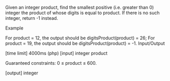 Given an integer product, find the smallest positive (i.e. greater than 0) integer the product of whose digits is equal to product. If there is no such integer, return -1 instead.

Example

For product = 12, the output should be
digitsProduct(product) = 26;
For product = 19, the output should be
digitsProduct(product) = -1.
Input/Output

[time limit] 4000ms (php)
[input] integer product

Guaranteed constraints:
0 ≤ product ≤ 600.

[output] integer
